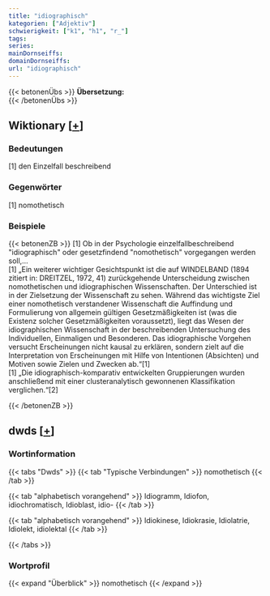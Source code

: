 ```yaml
---
title: "idiographisch"
kategorien: ["Adjektiv"]
schwierigkeit: ["k1", "h1", "r_"]
tags:
series:
mainDornseiffs:
domainDornseiffs:
url: "idiographisch"
---
```


{{< betonenÜbs >}}
**Übersetzung:**  
{{< /betonenÜbs >}}

## Wiktionary [[+](https://de.wiktionary.org/wiki/idiographisch)]

### Bedeutungen
[1] den Einzelfall beschreibend  

### Gegenwörter
[1] nomothetisch  

### Beispiele
{{< betonenZB >}}
[1] Ob in der Psychologie einzelfallbeschreibend "idiographisch" oder gesetzfindend "nomothetisch" vorgegangen werden soll,…  
[1] „Ein weiterer wichtiger Gesichtspunkt ist die auf WINDELBAND (1894 zitiert in: DREITZEL, 1972, 41) zurückgehende Unterscheidung zwischen nomothetischen und idiographischen Wissenschaften. Der Unterschied ist in der Zielsetzung der Wissenschaft zu sehen. Während das wichtigste Ziel einer nomothetisch verstandener Wissenschaft die Auffindung und Formulierung von allgemein gültigen Gesetzmäßigkeiten ist (was die Existenz solcher Gesetzmäßigkeiten voraussetzt), liegt das Wesen der idiographischen Wissenschaft in der beschreibenden Untersuchung des Individuellen, Einmaligen und Besonderen. Das idiographische Vorgehen versucht Erscheinungen nicht kausal zu erklären, sondern zielt auf die Interpretation von Erscheinungen mit Hilfe von Intentionen (Absichten) und Motiven sowie Zielen und Zwecken ab.“[1]  
[1] „Die idiographisch-komparativ entwickelten Gruppierungen wurden anschließend mit einer clusteranalytisch gewonnenen Klassifikation verglichen.“[2]  

{{< /betonenZB >}}


## dwds [[+](https://www.dwds.de/wb/idiographisch)]

### Wortinformation
{{< tabs "Dwds" >}}
{{< tab "Typische Verbindungen" >}}
nomothetisch
{{< /tab >}}

{{< tab "alphabetisch vorangehend" >}}
Idiogramm, Idiofon, idiochromatisch, Idioblast, idio-
{{< /tab >}}

{{< tab "alphabetisch vorangehend" >}}
Idiokinese, Idiokrasie, Idiolatrie, Idiolekt, idiolektal
{{< /tab >}}

{{< /tabs >}}

### Wortprofil
{{< expand "Überblick" >}} nomothetisch {{< /expand >}}

